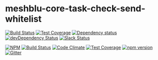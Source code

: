 # meshblu-core-task-check-send-whitelist

[![Build Status](https://travis-ci.org/octoblu/meshblu-core-task-check-send-whitelist.svg?branch=master)](https://travis-ci.org/octoblu/meshblu-core-task-check-send-whitelist)
[![Test Coverage](https://codecov.io/gh/octoblu/meshblu-core-task-check-send-whitelist/branch/master/graph/badge.svg)](https://codecov.io/gh/octoblu/meshblu-core-task-check-send-whitelist)
[![Dependency status](http://img.shields.io/david/octoblu/meshblu-core-task-check-send-whitelist.svg?style=flat)](https://david-dm.org/octoblu/meshblu-core-task-check-send-whitelist)
[![devDependency Status](http://img.shields.io/david/dev/octoblu/meshblu-core-task-check-send-whitelist.svg?style=flat)](https://david-dm.org/octoblu/meshblu-core-task-check-send-whitelist#info=devDependencies)
[![Slack Status](http://community-slack.octoblu.com/badge.svg)](http://community-slack.octoblu.com)

[![NPM](https://nodei.co/npm/meshblu-core-task-check-send-whitelist.svg?style=flat)](https://npmjs.org/package/meshblu-core-task-check-send-whitelist)
[![Build Status](https://travis-ci.org/octoblu/meshblu-core-task-check-send-whitelist.svg?branch=master)](https://travis-ci.org/octoblu/meshblu-core-task-check-send-whitelist)
[![Code Climate](https://codeclimate.com/github/octoblu/meshblu-core-task-check-send-whitelist/badges/gpa.svg)](https://codeclimate.com/github/octoblu/meshblu-core-task-check-send-whitelist)
[![Test Coverage](https://codeclimate.com/github/octoblu/meshblu-core-task-check-send-whitelist/badges/coverage.svg)](https://codeclimate.com/github/octoblu/meshblu-core-task-check-send-whitelist)
[![npm version](https://badge.fury.io/js/meshblu-core-task-check-send-whitelist.svg)](http://badge.fury.io/js/meshblu-core-task-check-send-whitelist)
[![Gitter](https://badges.gitter.im/octoblu/help.svg)](https://gitter.im/octoblu/help)
